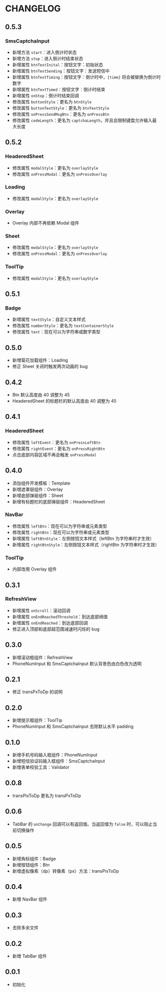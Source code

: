 # CHANGELOG

## 0.5.3

### SmsCaptchaInput

- 新增方法 `start`：进入倒计时状态
- 新增方法 `stop`：进入倒计时结束状态
- 新增属性 `btnTextInital`：按钮文字：初始状态
- 新增属性 `btnTextSending`：按钮文字：发送短信中
- 新增属性 `btnTextTiming`：按钮文字：倒计时中，`{time}` 将会被替换为倒计时数字
- 新增属性 `btnTextTimed`：按钮文字：倒计时结束
- 新增属性 `onStop`：倒计时结束回调
- 修改属性 `buttonStyle`：更名为 `btnStyle`
- 修改属性 `buttonTextStyle`：更名为 `btnTextStyle`
- 修改属性 `onPressSendMsgBtn`：更名为 `onPressBtn`
- 修改属性 `codeLength`：更名为 `captchaLength`，并且会限制键盘允许输入最大长度

## 0.5.2

### HeaderedSheet

- 修改属性 `modalStyle`：更名为 `overlayStyle`
- 修改属性 `onPressModal`：更名为 `onPressOverlay`

### Loading

- 修改属性 `modalStyle`：更名为 `overlayStyle`

### Overlay

- Overlay 内部不再依赖 Modal 组件

### Sheet

- 修改属性 `modalStyle`：更名为 `overlayStyle`
- 修改属性 `onPressModal`：更名为 `onPressOverlay`

### ToolTip

- 修改属性 `modalStyle`：更名为 `overlayStyle`

## 0.5.1

### Badge

- 新增属性 `textStyle`：自定义文本样式
- 修改属性 `numberStyle`：更名为 `textContainerStyle`
- 修改属性 `text`：现在可以为字符串或数字类型

## 0.5.0

- 新增菊花加载组件：Loading
- 修正 Sheet 关闭时触发两次动画的 bug

## 0.4.2

- Btn 默认高度由 40 调整为 45
- HeaderedSheet 的标题栏的默认高度由 40 调整为 45

## 0.4.1

### HeaderedSheet

- 修改属性 `leftEvent`：更名为 `onPressLeftBtn`
- 修改属性 `rightEvent`：更名为 `onPressRightBtn`
- 点击底部内容区域不再会触发 `onPressModal`

## 0.4.0

- 添加组件开发模板：Template
- 新增遮罩层组件：Overlay
- 新增底部弹层组件：Sheet
- 新增有标题栏的底部弹层组件：HeaderedSheet

### NavBar

- 修改属性 `leftBtn`：现在可以为字符串或元素类型
- 修改属性 `rightBtn`：现在可以为字符串或元素类型
- 新增属性 `leftBtnStyle`：左侧按钮文本样式（leftBtn 为字符串时才生效）
- 新增属性 `rightBtnStyle`：左侧按钮文本样式（rightBtn 为字符串时才生效）

### ToolTip

- 内部改用 Overlay 组件

## 0.3.1

### RefreshView

- 新增属性 `onScroll`：滚动回调
- 新增属性 `onEndReachedThreshold`：到达底部阀值
- 新增属性 `onEndReached`：到达底部回调
- 修正进入顶部和底部超范围减速时闪烁的 bug

## 0.3.0

- 新增滚动框组件：RefreshView
- PhoneNumInput 和 SmsCaptchaInput 默认背景色由白色改为透明

## 0.2.1

- 修正 transPxToDp 的说明

## 0.2.0

- 新增提示框组件：ToolTip
- PhoneNumInput 和 SmsCaptchaInput 去除默认水平 padding

## 0.1.0

- 新增手机号码输入框组件：PhoneNumInput
- 新增短信验证码输入框组件：SmsCaptchaInput
- 新增表单校验工具：Validator

## 0.0.8

- transPixToDp 更名为 transPxToDp

## 0.0.6

- TabBar 的 `onChange` 回调可以有返回值。当返回值为 `false` 时，可以阻止当前切换操作

## 0.0.5

- 新增角标组件：Badge
- 新增按钮组件：Btn
- 新增虚拟像素（dp）转像素（px）方法：transPixToDp

## 0.0.4

- 新增 NavBar 组件

## 0.0.3

- 去除多余文件

## 0.0.2

- 新增 TabBar 组件

## 0.0.1

- 初始化
